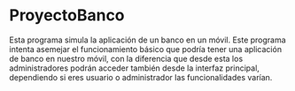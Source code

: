# ProyectoBanco
Esta programa simula la aplicación de un banco en un móvil.
Este programa intenta asemejar el funcionamiento básico que podría tener una aplicación de banco en nuestro móvil, con la diferencia que desde esta los administradores podrán acceder también desde la interfaz principal, dependiendo si eres usuario o administrador las funcionalidades varían.
